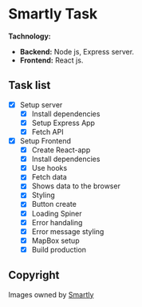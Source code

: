 # Smartly Task

**Tachnology:**

- **Backend:** Node js, Express server.
- **Frontend:** React js.

## Task list

- [x] Setup server
  - [x] Install dependencies
  - [x] Setup Express App
  - [x] Fetch API
- [x] Setup Frontend
  - [x] Create React-app
  - [x] Install dependencies
  - [x] Use hooks
  - [x] Fetch data
  - [x] Shows data to the browser
  - [x] Styling
  - [x] Button create
  - [x] Loading Spiner
  - [x] Error handaling
  - [x] Error message styling
  - [x] MapBox setup
  - [x] Build production

## Copyright

Images owned by [Smartly](https://www.smartly.io/)
